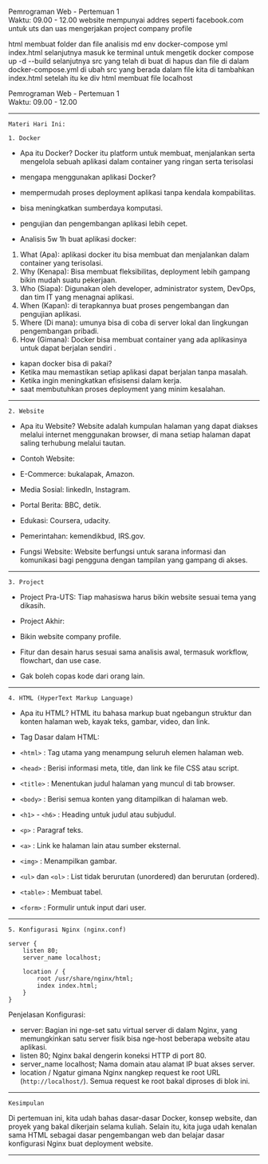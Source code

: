 Pemrograman Web - Pertemuan 1   
Waktu: 09.00 - 12.00 
website
mempunyai addres seperti facebook.com
untuk uts dan uas mengerjakan project company profile 

html
membuat folder dan file 
analisis md
env
docker-compose yml
index.html
selanjutnya masuk ke terminal untuk mengetik docker compose up -d --build
selanjutnya src yang telah di buat di hapus dan file di dalam docker-compose.yml di ubah 
src yang berada dalam file kita di tambahkan index.html 
setelah itu ke div html membuat file localhost

 Pemrograman Web - Pertemuan 1   
 Waktu: 09.00 - 12.00 

---

    Materi Hari Ini: 

    1. Docker 

-  Apa itu Docker? 
  Docker itu platform untuk membuat, menjalankan serta mengelola sebuah aplikasi dalam container yang ringan serta terisolasi

-  mengapa menggunakan aplikasi Docker? 
  - mempermudah proses deployment aplikasi tanpa kendala kompabilitas.
  - bisa meningkatkan sumberdaya komputasi.
  - pengujian dan pengembangan aplikasi lebih cepet.

-  Analisis 5w 1h buat aplikasi docker: 
  1.  What (Apa):  aplikasi docker itu bisa membuat dan menjalankan dalam container yang terisolasi.
  2.  Why (Kenapa):  Bisa membuat fleksibilitas, deployment lebih gampang bikin mudah suatu pekerjaan.
  3.  Who (Siapa):  Digunakan oleh developer, administrator system, DevOps, dan tim IT yang menagnai aplikasi.
  4.  When (Kapan):  di terapkannya buat proses pengembangan dan pengujian aplikasi.
  5.  Where (Di mana):  umunya bisa di coba di server lokal dan lingkungan pengembangan pribadi.
  6.  How (Gimana):  Docker bisa membuat container yang ada aplikasinya untuk dapat berjalan sendiri .

-  kapan docker bisa di pakai? 
  - Ketika mau memastikan setiap aplikasi dapat berjalan tanpa masalah. 
  - Ketika ingin meningkatkan efisisensi dalam kerja.
  - saat membutuhkan proses deployment yang minim kesalahan.
  
---

    2. Website 

-  Apa itu Website? 
  Website adalah kumpulan halaman yang dapat diakses melalui internet menggunakan browser, di mana setiap halaman dapat saling terhubung melalui tautan.

-  Contoh Website: 
  -  E-Commerce:  bukalapak, Amazon.
  -  Media Sosial:  linkedln, Instagram.
  -  Portal Berita:  BBC, detik.
  -  Edukasi:  Coursera, udacity.
  -  Pemerintahan:  kemendikbud, IRS.gov.

-  Fungsi Website: 
  Website berfungsi untuk sarana informasi dan komunikasi bagi pengguna dengan tampilan yang gampang di akses.

---

    3. Project 

-  Project Pra-UTS: 
  Tiap mahasiswa harus bikin website sesuai tema yang dikasih.

-  Project Akhir: 
  - Bikin website company profile.
  - Fitur dan desain harus sesuai sama analisis awal, termasuk workflow, flowchart, dan use case.
  - Gak boleh copas kode dari orang lain.

---

    4. HTML (HyperText Markup Language) 

-  Apa itu HTML? 
  HTML itu bahasa markup buat ngebangun struktur dan konten halaman web, kayak teks, gambar, video, dan link.

-  Tag Dasar dalam HTML: 
  - `<html>` : Tag utama yang menampung seluruh elemen halaman web.
  - `<head>` : Berisi informasi meta, title, dan link ke file CSS atau script.
  - `<title>` : Menentukan judul halaman yang muncul di tab browser.
  - `<body>` : Berisi semua konten yang ditampilkan di halaman web.
  - `<h1>` - `<h6>` : Heading untuk judul atau subjudul.
  - `<p>` : Paragraf teks.
  - `<a>` : Link ke halaman lain atau sumber eksternal.
  - `<img>` : Menampilkan gambar.
  - `<ul>` dan `<ol>` : List tidak berurutan (unordered) dan berurutan (ordered).
  - `<table>` : Membuat tabel.
  - `<form>` : Formulir untuk input dari user.

---

    5. Konfigurasi Nginx (nginx.conf) 

```nginx
server {
    listen 80; 
    server_name localhost; 
    
    location / { 
        root /usr/share/nginx/html;
        index index.html;
    }
}
```

 Penjelasan Konfigurasi: 
-  server:  Bagian ini nge-set satu virtual server di dalam Nginx, yang memungkinkan satu server fisik bisa nge-host beberapa website atau aplikasi.
-  listen 80;  Nginx bakal dengerin koneksi HTTP di port 80.
-  server_name localhost;  Nama domain atau alamat IP buat akses server.
-  location /  Ngatur gimana Nginx nangkep request ke root URL (`http://localhost/`). Semua request ke root bakal diproses di blok ini.

---

    Kesimpulan 
Di pertemuan ini, kita udah bahas dasar-dasar Docker, konsep website, dan proyek yang bakal dikerjain selama kuliah. Selain itu, kita juga udah kenalan sama HTML sebagai dasar pengembangan web dan belajar dasar konfigurasi Nginx buat deployment website.

---